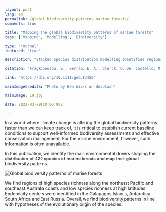 ```yaml
---
layout: post
lang: en
permalink: /global-biodiversity-patterns-marine-forests/
comments: true

title: "Mapping the global biodiversity patterns of marine forests"
tags: ['Mapping', 'Modelling', 'Biodiversity']

type: "journal"
featured: "true"

description: "Stacked species distribution modelling identifies regions of high and low species richness and endemicity of marine forests of brown algae globally."

citation: "Fragkopoulou, E., Serrão, E. A., Clerck, O. De, Costello, M. J., Araújo, M. B., Duarte, C. M., Krause-Jensen, D., & Assis, J. (2022). Global biodiversity patterns of marine forests of brown macroalgae. Global Ecology & Biogeography, 00, 1–13."

link: "https://doi.org/10.1111/geb.13450"

mainImageCredits: "Photo by Ben Wicks on Unsplash"

mainImage: 19.jpg

date: 2022-03-29T10:00:00Z

---
```


In a world where climate change is altering the global biodiversity patterns faster than we can keep track of, it is critical to establish current baseline conditions to support well-informed biodiversity assessments and effective conservation management. For the marine environment, however, such information is often unavailable.

In this publication, we identify the main environmental drivers shaping the distribution of 420 species of marine forests and map their global biodiversity patterns.

<img src="{{ site.baseurl }}/assets/images/posts/19_2.jpg" alt="Global biodiversity patterns of marine forests" style="max-height: 625px;">

We find regions of high species richness along the northeast Pacific and southeast Australia coasts and low species richness at high latitudes. Endemicity centers were identified in the Galapagos Islands, Antarctica, South Africa and East Russia. Overall, we find biodiversity patterns in line with hypotheses of the evolutionary origin of the species.
